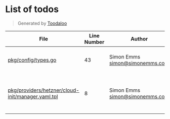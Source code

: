 # List of todos

> Generated by [Toodaloo](https://toodaloo.dev)

| File | Line Number | Author | Message |
| --- | --- | --- | --- |
| [pkg/config/types.go](pkg/config/types.go#L43) | 43 | Simon Emms <simon@simonemms.com> | envPrefix not yet supported for slices |
| [pkg/providers/hetzner/cloud-init/manager.yaml.tpl](pkg/providers/hetzner/cloud-init/manager.yaml.tpl#L8) | 8 | Simon Emms <simon@simonemms.com> | figure out why changing the port isn't working |
